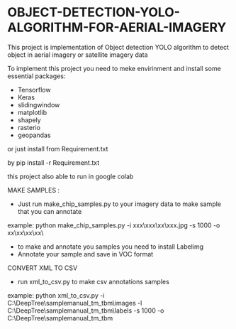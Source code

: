 # OBJECT-DETECTION-YOLO-ALGORITHM-FOR-AERIAL-IMAGERY
This project is implementation of Object detection YOLO algorithm to detect object in aerial imagery or satellite imagery data

To implement this project you need to meke envirinment and install some essential packages:
- Tensorflow
- Keras
- slidingwindow
- matplotlib
- shapely
- rasterio
- geopandas

or just install from Requirement.txt 

by pip install -r Requirement.txt

this project also able to run in google colab



MAKE SAMPLES :
- Just run make_chip_samples.py to your imagery data to make sample that you can annotate

example: python make_chip_samples.py -i xxx\xxx\xx\xxx.jpg -s 1000 -o xx\xx\xx\xx\

- to make and annotate you samples you need to install Labelimg
- Annotate your sample and save in VOC format


CONVERT XML TO CSV

- run xml_to_csv.py to make csv annotations samples


example: python xml_to_csv.py -i C:\DeepTree\samplemanual_tm_tbm\images -l C:\DeepTree\samplemanual_tm_tbm\labels -s 1000 -o C:\DeepTree\samplemanual_tm_tbm
